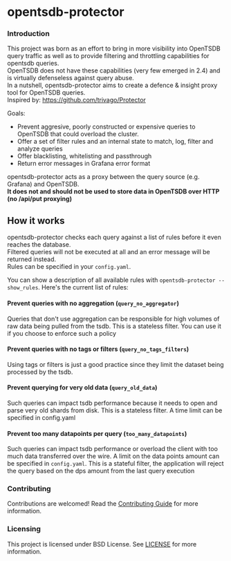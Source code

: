 opentsdb-protector
======

### Introduction

This project was born as an effort to bring in more visibility into OpenTSDB query traffic as well as to provide
filtering and throttling capabilities for opentsdb queries.\
OpenTSDB does not have these capabilities (very few emerged in 2.4) and is virtually defenseless against query abuse.\
In a nutshell, opentsdb-protector aims to create a defence & insight proxy tool for OpenTSDB queries.\
Inspired by: https://github.com/trivago/Protector

Goals:

* Prevent aggresive, poorly constructed or expensive queries to OpenTSDB that could overload the cluster.
* Offer a set of filter rules and an internal state to match, log, filter and analyze queries
* Offer blacklisting, whitelisting and passthrough
* Return error messages in Grafana error format

opentsdb-protector acts as a proxy between the query source (e.g. Grafana) and OpenTSDB.\
**It does not and should not be used to store data in OpenTSDB over HTTP (no /api/put proxying)**

## How it works

opentsdb-protector checks each query against a list of rules before it even reaches the database.  
Filtered queries will not be executed at all and an error message will be returned instead.  
Rules can be specified in your `config.yaml`.

You can show a description of all available rules with `opentsdb-protector --show_rules`.
Here's the current list of rules:

#### Prevent queries with no aggregation (`query_no_aggregator`) ####
Queries that don't use aggregation can be responsible for high volumes of raw data being pulled from the tsdb.
This is a stateless filter. You can use it if you choose to enforce such a policy

#### Prevent queries with no tags or filters (`query_no_tags_filters`) ####
Using tags or filters is just a good practice since they limit the dataset being processed by the tsdb.

#### Prevent querying for very old data (`query_old_data`) ####
Such queries can impact tsdb performance because it needs to open and parse very old shards from disk.
This is a stateless filter. A time limit can be specified in config.yaml

#### Prevent too many datapoints per query (`too_many_datapoints`) ####
Such queries can impact tsdb performance or overload the client with too much data transferred over the wire.
A limit on the data points amount can be specified in `config.yaml`. This is a stateful filter, the application will
reject the query based on the dps amount from the last query execution


### Contributing

Contributions are welcomed! Read the [Contributing Guide](./.github/CONTRIBUTING.md) for more information.

### Licensing

This project is licensed under BSD License. See [LICENSE](LICENSE) for more information.
